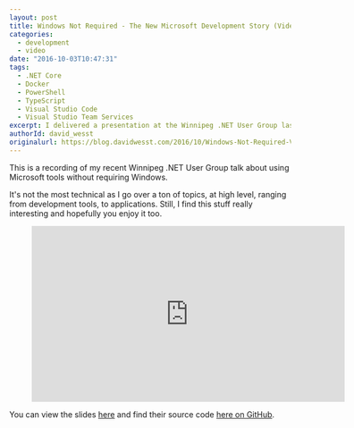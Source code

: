 ```yaml
---
layout: post
title: Windows Not Required - The New Microsoft Development Story (Video)
categories:
  - development
  - video 
date: "2016-10-03T10:47:31"
tags:
  - .NET Core
  - Docker
  - PowerShell
  - TypeScript
  - Visual Studio Code
  - Visual Studio Team Services
excerpt: I delivered a presentation at the Winnipeg .NET User Group last week, where I recorded it and posted it on YouTube. I go over a number of Microsoft development tools and technologies that don't require Windows and deliver the demos on my Linux machine.
authorId: david_wesst
originalurl: https://blog.davidwesst.com/2016/10/Windows-Not-Required-Video/
---
```


This is a recording of my recent Winnipeg .NET User Group talk about using Microsoft tools without requiring Windows.

It's not the most technical as I go over a ton of topics, at high level, ranging from development tools, to applications. Still, I find this stuff really interesting and hopefully you enjoy it too.

<figure class="video">
<iframe width="560" height="315" src="https://www.youtube.com/embed/BlXorwQ0DSw" frameborder="0" allowfullscreen></iframe>
</figure>

You can view the slides [here](https://davidwesst.github.io/windows-not-required) and find their source code [here on GitHub](https://github.com/davidwesst/windows-not-required).
